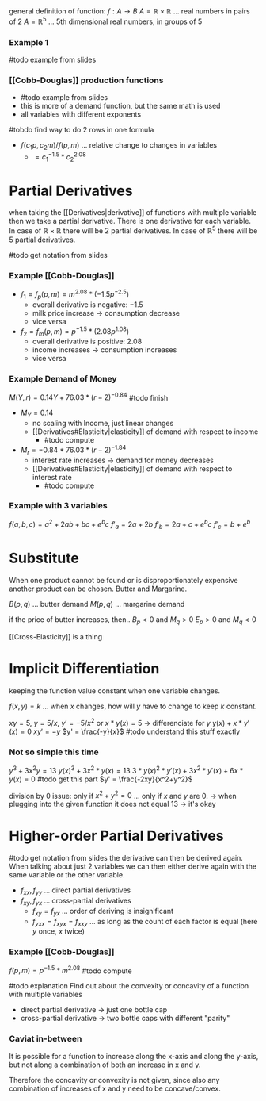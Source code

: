 general definition of function: $f : A \rightarrow B$
$A = \mathbb{R} \times \mathbb{R}$ ... real numbers in pairs of 2
$A = \mathbb{R}^5$ ... 5th dimensional real numbers, in groups of 5
### Example 1
#todo example from slides
### [[Cobb-Douglas]] production functions
- #todo example from slides
- this is more of a demand function, but the same math is used
- all variables with different exponents

#tobdo find way to do 2 rows in one formula

- $f(c_1p, c_2m) / f(p,m)$ ... relative change to changes in variables
	- $= c_1^{-1.5} * c_2^{2.08}$
# Partial Derivatives
when taking the [[Derivatives|derivative]] of functions with multiple variable then we take a partial derivative. There is one derivative for each variable. In case of $\mathbb{R} \times \mathbb{R}$ there will be 2 partial derivatives. In case of $\mathbb{R}^5$ there will be 5 partial derivatives.

#todo get notation from slides
### Example [[Cobb-Douglas]]
- $f_1 = f_p(p,m) = m^{2.08} * (-1.5p^{-2.5})$
	- overall derivative is negative: $-1.5$
	- milk price increase -> consumption decrease
	- vice versa
- $f_2 = f_m(p,m) = p^{-1.5} * (2.08p^{1.08})$
	- overall derivative is positive: $2.08$
	- income increases -> consumption increases
	- vice versa
### Example Demand of Money
$M(Y,r) = 0.14 Y + 76.03 * (r - 2)^{-0.84}$ #todo finish

- $M_Y = 0.14$
	- no scaling with Income, just linear changes
	- [[Derivatives#Elasticity|elasticity]] of demand with respect to income
		- #todo compute
- $M_r = -0.84 * 76.03 * (r - 2)^{-1.84}$
	- interest rate increases -> demand for money decreases
	- [[Derivatives#Elasticity|elasticity]] of demand with respect to interest rate
		- #todo compute
### Example with 3 variables
$f(a, b, c) = a^2 + 2ab + bc + e^bc$
$f'_a = 2a + 2b$
$f'_b = 2a + c + e^bc$
$f'_c = b + e^b$
# Substitute
When one product cannot be found or is disproportionately expensive another product can be chosen. Butter and Margarine.

$B(p,q)$ ... butter demand
$M(p,q)$ ... margarine demand

if the price of butter increases, then..
$B_p < 0$ and $M_q > 0$
$E_p > 0$ and $M_q < 0$

[[Cross-Elasticity]] is a thing
# Implicit Differentiation
keeping the function value constant when one variable changes.

$f(x, y) = k$ 
... when $x$ changes, how will $y$ have to change to keep $k$ constant.

$xy = 5$, $y = 5/x$, $y' = -5/x^2$
or
$x * y(x) = 5$ -> differenciate for $y$
$y(x) + x * y'(x) = 0$
$xy' = -y$
$y' = \frac{-y}{x}$
#todo understand this stuff exactly

### Not so simple this time
$y^3 + 3x^2y = 13$
$y(x)^3 + 3x^2*y(x) = 13$
$3*y(x)^2*y'(x) + 3x^2*y'(x) + 6x*y(x) = 0$
#todo get this part
$y' = \frac{-2xy}{x^2+y^2}$

division by 0 issue:
only if $x^2 + y^2 = 0$ ... only if $x$ and $y$ are 0. 
-> when plugging into the given function it does not equal 13 -> it's okay
# Higher-order Partial Derivatives
#todo get notation from slides
the derivative can then be derived again. When talking about just 2 variables we can then either derive again with the same variable or the other variable.

- $f_{xx}, f_{yy}$ ... direct partial derivatives
- $f_{xy}, f_{yx}$ ... cross-partial derivatives
	- $f_{xy} = f_{yx}$ ... order of deriving is insignificant
	- $f_{yxx} = f_{xyx} = f_{xxy}$ ... as long as the count of each factor is equal (here $y$ once, $x$ twice)  
### Example [[Cobb-Douglas]]
$f(p,m) = p^{-1.5} * m^{2.08}$
#todo compute

#todo explanation 
Find out about the convexity or concavity of a function with multiple variables

- direct partial derivative -> just one bottle cap
- cross-partial derivative -> two bottle caps with different "parity"
### Caviat in-between
It is possible for a function to increase along the x-axis and along the y-axis, but not along a combination of both an increase in x and y.

Therefore the concavity or convexity is not given, since also any combination of increases of x and y need to be concave/convex. 



